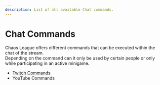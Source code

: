 ```yaml
---
description: List of all available Chat commands.
---
```


# Chat Commands

Chaos League offers different commands that can be executed within the chat of the stream.  
Depending on the command can it only be used by certain people or only while participating in an active minigame.

- [Twitch Commands](twitch.md)
- YouTube Commands